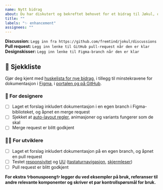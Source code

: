 ```yaml
---
name: Nytt bidrag
about: Du har diskutert og bekreftet behovet for et bidrag til Jøkul, og skal begynne det praktiske arbeidet
title: ""
labels: "✨ enhancement"
assignees: ""
---
```


<!-- Oppsummer kort hva som skal gjøres -->

**Discussion:** `Legg inn fra https://github.com/fremtind/jokul/discussions`
**Pull request:** `Legg inn lenke til GitHub pull-request når den er klar`
**Designskisser:** `Legg inn lenke til Figma-branch når den er klar`

## 🎯 Sjekkliste

Gjør deg kjent med [huskelista for nye bidrag](https://jokul.fremtind.no/guider/hvordan-endre-jokul#klar-for-%C3%A5-lansere-huskelista-hjelper-deg-), i tillegg til minstekravene for dokumentasjon i [Figma](https://www.figma.com/file/y9JtTf3whfTCHCdYSUXVQ5/J%C3%B8kul-bibliotek-2.0?node-id=3795%3A5927), i [portalen og på GitHub](https://github.com/fremtind/jokul/blob/main/CONTRIBUTING.md).

### 🎨 For designere

-   [ ] Laget et forslag inkludert dokumentasjon i en egen branch i Figma-biblioteket, og åpnet en merge request
-   [ ] Sjekket at [auto-layout regler](https://jokul.fremtind.no/universell-utforming/responsivt-design), animasjoner og variants fungerer som de skal
-   [ ] Merge request er blitt godkjent

### 🧑‍💻 For utviklere

-   [ ] Laget et forslag inkludert dokumentasjon på en egen branch, og åpnet en pull request
-   [ ] Testet [responsivitet](https://jokul.fremtind.no/universell-utforming/responsivt-design) og [UU](https://jokul.fremtind.no/universell-utforming/testguide) ([tastaturnavigasjon](https://jokul.fremtind.no/universell-utforming/tastatur), [skjermleser](https://jokul.fremtind.no/universell-utforming/skjermleser))
-   [ ] Pull request er blitt godkjent

**For ekstra ✨bonuspoeng✨ legger du ved eksempler på bruk, referanser til andre relevante komponenter og skriver et par kontrollspørsmål for bruk.**
